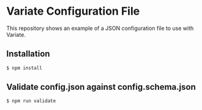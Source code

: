 # Variate Configuration File

This repository shows an example of a JSON configuration file to use with Variate.

## Installation

```bash
$ npm install
```

## Validate config.json against config.schema.json

```bash
$ npm run validate
```
